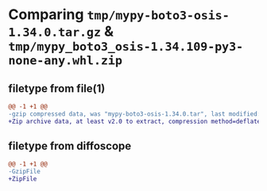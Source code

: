 # Comparing `tmp/mypy-boto3-osis-1.34.0.tar.gz` & `tmp/mypy_boto3_osis-1.34.109-py3-none-any.whl.zip`

## filetype from file(1)

```diff
@@ -1 +1 @@
-gzip compressed data, was "mypy-boto3-osis-1.34.0.tar", last modified: Wed Dec 13 21:23:26 2023, max compression
+Zip archive data, at least v2.0 to extract, compression method=deflate
```

## filetype from diffoscope

```diff
@@ -1 +1 @@
-GzipFile
+ZipFile
```

